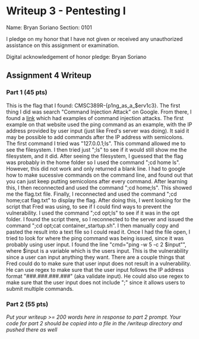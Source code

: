 Writeup 3 - Pentesting I
======

Name: Bryan Soriano
Section: 0101

I pledge on my honor that I have not given or received any unauthorized assistance on this assignment or examination.

Digital acknowledgement of honor pledge: Bryan Soriano

## Assignment 4 Writeup

### Part 1 (45 pts)

This is the flag that I found: CMSC389R-{p1ng_as_a_$erv1c3}. The first thing I did was search "Command Injection Attack" on Google. From there, I found a [link](https://www.netsparker.com/blog/web-security/command-injection-vulnerability/) which had examples of command injection attacks. The first example on that website used the ping command as an example, with the IP address provided by user input (just like Fred's server was doing). It said it may be possible to add commands after the IP address with semicolons. The first command I tried was "127.0.0.1;ls". This command allowed me to see the filesystem. I then tried just ";ls" to see if it would still show me the filesystem, and it did. After seeing the filesystem, I guessed that the flag was probably in the home folder so I used the command ";cd home ls". However, this did not work and only returned a blank line. I had to google how to make sucessive commands on the command line, and found out that you can just keep putting semicolons after every command. After learning this, I then reconnected and used the command ";cd home;ls". This showed me the flag.txt file. Finally, I reconnected and used the command ";cd home;cat flag.txt" to display the flag. After doing this, I went looking for the script that Fred was using, to see if I could find ways to prevent the vulnerability. I used the command ";cd opt;ls" to see if it was in the opt folder. I found the script there, so I reconnected to the server and issued the command ";cd opt;cat container_startup.sh". I then manually copy and pasted the result into a text file so I could read it. Once I had the file open, I tried to look for where the ping command was being issued, since it was probably using user input. I found the line "cmd="ping -w 5 -c 2 $input"", where $input is a variable which is the users input. This is the vulnerability since a user can input anything they want. There are a couple things that Fred could do to make sure that user input does not result in a vulnerability. He can use regex to make sure that the user input follows the IP address format "###.###.###.###" (aka validate input). He could also use regex to make sure that the user input does not include ";" since it allows users to submit multiple commands.

### Part 2 (55 pts)
*Put your writeup >= 200 words here in response to part 2 prompt. Your code for part 2 should be copied into a file in the /writeup directory and pushed there as well*
